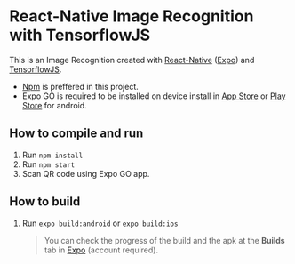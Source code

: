 # React-Native Image Recognition with TensorflowJS

This is an Image Recognition created with [React-Native](https://reactnative.dev/) ([Expo](https://expo.io/)) and [TensorflowJS](https://www.tensorflow.org/js).

- [Npm](https://www.npmjs.com) is preffered in this project.
- Expo GO is required to be installed on device install in [App Store](https://apps.apple.com/us/app/expo-go/id982107779) or [Play Store](https://play.google.com/store/apps/details?id=host.exp.exponent&hl=en&gl=US) for android.

## How to compile and run

1. Run `npm install`
2. Run `npm start`
3. Scan QR code using Expo GO app.

## How to build

1. Run `expo build:android` or `expo build:ios`
   > You can check the progress of the build and the apk at the **Builds** tab in [Expo](https://expo.io/) (account required).
